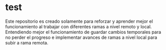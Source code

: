 # test

Este repositorio es creado solamente para reforzar y aprender mejor el funcionamiento al trabajar con diferentes ramas a nivel remoto y local. Entendiendo mejor el funcionamiento de guardar cambios temporales para no perder el progreso e implementar avances de ramas a nivel local para subir a rama remota.